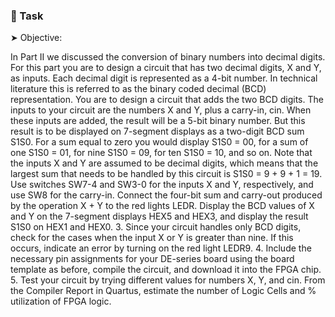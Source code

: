 ### 🔧 Task

➤ Objective:

In Part II we discussed the conversion of binary numbers into decimal digits. For this part you are to design a circuit that has two decimal digits, X and Y, as inputs. Each decimal digit is represented as a 4-bit number. In technical literature this is referred to as the binary coded decimal (BCD) representation. You are to design a circuit that adds the two BCD digits. The inputs to your circuit are the numbers X and Y, plus a carry-in, cin. When these inputs are added, the result will be a 5-bit binary number. But this result is to be displayed on 7-segment displays as a two-digit BCD sum S1S0. For a sum equal to zero you would display S1S0 = 00, for a sum of one S1S0 = 01, for nine S1S0 = 09, for ten S1S0 = 10, and so on. Note that the inputs X and Y are assumed to be decimal digits, which means that the largest sum that needs to be handled by this circuit is S1S0 = 9 + 9 + 1 = 19. Use switches SW7-4 and SW3-0 for the inputs X and Y, respectively, and use SW8 for the carry-in.
Connect the four-bit sum and carry-out produced by the operation X + Y to the red lights LEDR.
Display the BCD values of X and Y on the 7-segment displays HEX5 and HEX3, and display the
result S1S0 on HEX1 and HEX0.
3. Since your circuit handles only BCD digits, check for the cases when the input X or Y is greater
than nine. If this occurs, indicate an error by turning on the red light LEDR9.
4. Include the necessary pin assignments for your DE-series board using the board template as
before, compile the circuit, and download it into the FPGA chip.
5. Test your circuit by trying different values for numbers X, Y, and cin. From the Compiler Report in
Quartus, estimate the number of Logic Cells and % utilization of FPGA logic.
